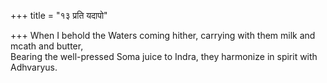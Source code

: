 +++
title = "१३ प्रति यदापो"

+++
When I behold the Waters coming hither, carrying with them milk and mcath and butter,  
     Bearing the well-pressed Soma juice to Indra, they harmonize in spirit with Adhvaryus.